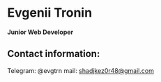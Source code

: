 # Evgenii Tronin
**Junior Web Developer**

## Contact information:
Telegram: @evgtrn
mail: shadjkez0r48@gmail.com